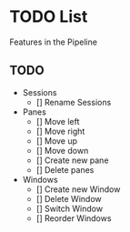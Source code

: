 # TODO List 

Features in the Pipeline

## TODO
- Sessions
    + [] Rename Sessions
- Panes
    + [] Move left
    + [] Move right
    + [] Move up
    + [] Move down
    + [] Create new pane
    + [] Delete panes
- Windows
    + [] Create new Window
    + [] Delete Window
    + [] Switch Window
    + [] Reorder Windows

